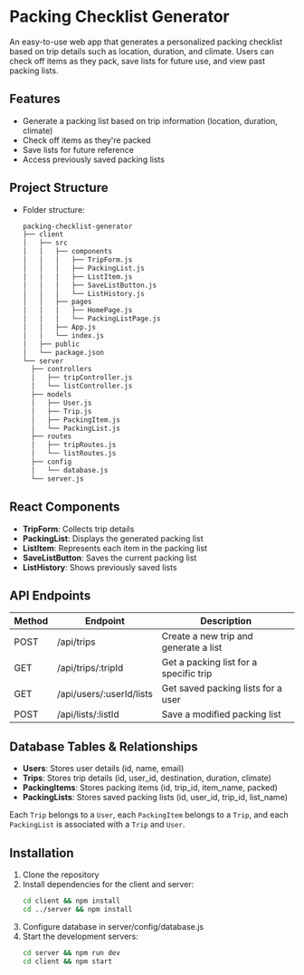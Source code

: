 # Packing Checklist Generator

An easy-to-use web app that generates a personalized packing checklist based on trip details such as location, duration, and climate. Users can check off items as they pack, save lists for future use, and view past packing lists.

## Features

- Generate a packing list based on trip information (location, duration, climate)
- Check off items as they're packed
- Save lists for future reference
- Access previously saved packing lists

## Project Structure

- Folder structure:

  ```bash
  packing-checklist-generator
  ├── client
  │   ├── src
  │   │   ├── components
  │   │   │   ├── TripForm.js
  │   │   │   ├── PackingList.js
  │   │   │   ├── ListItem.js
  │   │   │   ├── SaveListButton.js
  │   │   │   └── ListHistory.js
  │   │   ├── pages
  │   │   │   ├── HomePage.js
  │   │   │   └── PackingListPage.js
  │   │   ├── App.js
  │   │   └── index.js
  │   ├── public
  │   └── package.json
  └── server
    ├── controllers
    │   ├── tripController.js
    │   └── listController.js
    ├── models
    │   ├── User.js
    │   ├── Trip.js
    │   ├── PackingItem.js
    │   └── PackingList.js
    ├── routes
    │   ├── tripRoutes.js
    │   └── listRoutes.js
    ├── config
    │   └── database.js
    └── server.js

  ```

## React Components

- **TripForm**: Collects trip details
- **PackingList**: Displays the generated packing list
- **ListItem**: Represents each item in the packing list
- **SaveListButton**: Saves the current packing list
- **ListHistory**: Shows previously saved lists

## API Endpoints

| Method | Endpoint                 | Description                            |
| ------ | ------------------------ | -------------------------------------- |
| POST   | /api/trips               | Create a new trip and generate a list  |
| GET    | /api/trips/:tripId       | Get a packing list for a specific trip |
| GET    | /api/users/:userId/lists | Get saved packing lists for a user     |
| POST   | /api/lists/:listId       | Save a modified packing list           |

## Database Tables & Relationships

- **Users**: Stores user details (id, name, email)
- **Trips**: Stores trip details (id, user_id, destination, duration, climate)
- **PackingItems**: Stores packing items (id, trip_id, item_name, packed)
- **PackingLists**: Stores saved packing lists (id, user_id, trip_id, list_name)

Each `Trip` belongs to a `User`, each `PackingItem` belongs to a `Trip`, and each `PackingList` is associated with a `Trip` and `User`.

## Installation

1. Clone the repository
2. Install dependencies for the client and server:
   ```bash
   cd client && npm install
   cd ../server && npm install
   ```
3. Configure database in server/config/database.js
4. Start the development servers:
   ```bash
   cd server && npm run dev
   cd client && npm start
   ```
